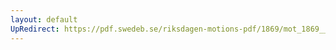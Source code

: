 ```yaml
---
layout: default
UpRedirect: https://pdf.swedeb.se/riksdagen-motions-pdf/1869/mot_1869__ak__00199.pdf
---
```

